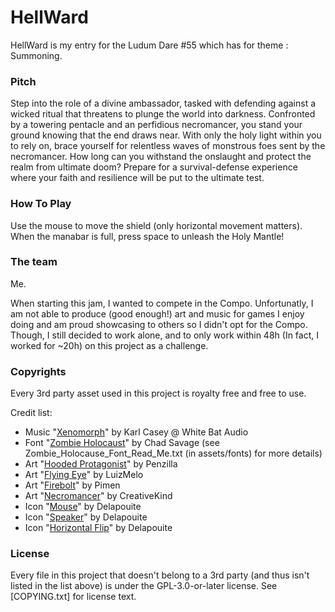 # HellWard
HellWard is my entry for the Ludum Dare #55 which has for theme : Summoning.

### Pitch
Step into the role of a divine ambassador, tasked with defending against a wicked ritual that threatens to plunge the world into darkness. Confronted by a towering pentacle and an perfidious necromancer, you stand your ground knowing that the end draws near. With only the holy light within you to rely on, brace yourself for relentless waves of monstrous foes sent by the necromancer. How long can you withstand the onslaught and protect the realm from ultimate doom? Prepare for a survival-defense experience where your faith and resilience will be put to the ultimate test.

### How To Play
Use the mouse to move the shield (only horizontal movement matters). When the manabar is full, press space to unleash the Holy Mantle!

### The team
Me.

When starting this jam, I wanted to compete in the Compo. Unfortunatly, I am not able to produce (good enough!) art and music for games I enjoy doing and am proud showcasing to others so I didn't opt for the Compo. Though, I still decided to work alone, and to only work within 48h (In fact, I worked for ~20h) on this project as a challenge.

### Copyrights
Every 3rd party asset used in this project is royalty free and free to use.

Credit list:
- Music "[Xenomorph](https://www.youtube.com/watch?v=wEpHqDOOBVc)" by Karl Casey @ White Bat Audio
- Font "[Zombie Holocaust](https://www.sinisterfonts.com/)" by Chad Savage (see Zombie_Holocause_Font_Read_Me.txt (in assets/fonts) for more details)
- Art "[Hooded Protagonist](https://penzilla.itch.io/hooded-protagonist)" by Penzilla
- Art "[Flying Eye](https://luizmelo.itch.io/monsters-creatures-fantasy)" by LuizMelo
- Art "[Firebolt](https://pimen.itch.io/fire-spell)" by Pimen
- Art "[Necromancer](https://creativekind.itch.io/necromancer-free)" by CreativeKind
- Icon "[Mouse](https://game-icons.net/1x1/delapouite/mouse.html)" by Delapouite
- Icon "[Speaker](https://game-icons.net/1x1/delapouite/speaker.html)" by Delapouite
- Icon "[Horizontal Flip](https://game-icons.net/1x1/delapouite/horizontal-flip.html)" by Delapouite

### License
Every file in this project that doesn't belong to a 3rd party (and thus isn't listed in the list above) is under the GPL-3.0-or-later license. 
See [COPYING.txt] for license text.
